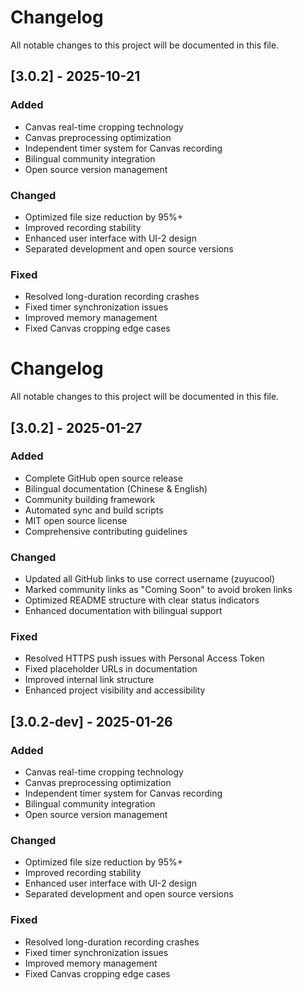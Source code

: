 # Changelog

All notable changes to this project will be documented in this file.

## [3.0.2] - 2025-10-21

### Added
- Canvas real-time cropping technology
- Canvas preprocessing optimization
- Independent timer system for Canvas recording
- Bilingual community integration
- Open source version management

### Changed
- Optimized file size reduction by 95%+
- Improved recording stability
- Enhanced user interface with UI-2 design
- Separated development and open source versions

### Fixed
- Resolved long-duration recording crashes
- Fixed timer synchronization issues
- Improved memory management
- Fixed Canvas cropping edge cases

# Changelog

All notable changes to this project will be documented in this file.

## [3.0.2] - 2025-01-27

### Added
- Complete GitHub open source release
- Bilingual documentation (Chinese & English)
- Community building framework
- Automated sync and build scripts
- MIT open source license
- Comprehensive contributing guidelines

### Changed
- Updated all GitHub links to use correct username (zuyucool)
- Marked community links as "Coming Soon" to avoid broken links
- Optimized README structure with clear status indicators
- Enhanced documentation with bilingual support

### Fixed
- Resolved HTTPS push issues with Personal Access Token
- Fixed placeholder URLs in documentation
- Improved internal link structure
- Enhanced project visibility and accessibility

## [3.0.2-dev] - 2025-01-26

### Added
- Canvas real-time cropping technology
- Canvas preprocessing optimization
- Independent timer system for Canvas recording
- Bilingual community integration
- Open source version management

### Changed
- Optimized file size reduction by 95%+
- Improved recording stability
- Enhanced user interface with UI-2 design
- Separated development and open source versions

### Fixed
- Resolved long-duration recording crashes
- Fixed timer synchronization issues
- Improved memory management
- Fixed Canvas cropping edge cases

